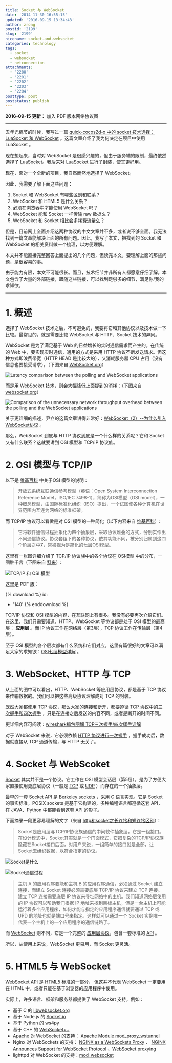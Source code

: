 ```yaml
---
title: Socket 与 WebSocket
date: '2014-11-30 16:55:15'
updated: '2016-09-15 13:34:43'
author: zrong
postid: '2199'
slug: '2199'
nicename: socket-and-websocket
categories: technology
tags:
  - socket
  - websocket
  - netconnection
attachments:
  - '2200'
  - '2201'
  - '2202'
  - '2203'
  - '2204'
posttype: post
poststatus: publish
---
```


**2016-09-15 更新：** 加入 PDF 版本网络协议图

----

去年光棍节的时候，我写过一篇 [quick-cocos2d-x 中的 socket 技术选择：LuaSocket 和 WebSocket][2] 。这篇文章介绍了我为何决定在项目中使用 LuaSocket 。

现在想起来，当时对 WebSocket 是很感兴趣的，但由于服务端的限制，最终依然选择了 LuaSocket。我后来对 [LuaSocket 进行了封装][1]，使其更好用。

现在，面对一个全新的项目，我自然而然地选择了 WebSocket。

因此，我需要了解下面这些问题：

1. Socket 和 WebSocket 有哪些区别和联系？
2. WebSocket 和 HTML5 是什么关系？
3. 必须在浏览器中才能使用 WebSocket 吗？
4. WebSocket 能和 Socket 一样传输 raw 数据么？
5. WebSocket 和 Socket 相比会多耗费流量么？

但是，目前网上全面介绍这两种协议的中文文章并不多，或者说不够全面。我无法找到一篇文章能解决上面的所有问题。因此，我写了本文，把找到的 Socket 和 WebSocket 的相关资料做一个梳理，以方便理解。

本文并不能直接完整回答上面提出的几个问题，但读完本文，要理解上面的那些问题，是很容易的事。

由于能力有限，本文不可能很长。而且，技术细节并非所有人都愿意仔细了解。本文包含了大量的外部链接，跟随这些链接，可以找到足够多的细节，满足你/我的求知欲。

----

# 1. 概述

选择了 WebSocket 技术之后，不可避免的，我要将它和其他协议以及技术做一下比较。最常见的，就是需要比较 WebSocket 与 HTTP、Socket 技术的异同。

WebSocket 是为了满足基于 Web 的日益增长的实时通信需求而产生的。在传统的 Web 中，要实现实时通信，通用的方式是采用 HTTP 协议不断发送请求。但这种方式即浪费带宽（HTTP HEAD 是比较大的），又消耗服务器 CPU 占用（没有信息也要接受请求）。（下图来自 [WebSocket.org][3]）

![Latency comparison between the polling and WebSocket applications][51]

而是用 WebSocket 技术，则会大幅降低上面提到的消耗：（下图来自 [websocket.org][3]）

![Comparison of the unnecessary network throughput overhead between the polling and the WebSocket applications][52]

关于更详细的描述，尹立的这篇文章讲得非常好：[WebSocket（2）--为什么引入WebSocket协议][4] 。

那么，WebSocket 到底与 HTTP 协议到底是一个什么样的关系呢？它和 Socket 又有什么联系？这就要讲到 OSI 模型和 TCP/IP 协议族。<!--more-->

# 2. OSI 模型与 TCP/IP

以下是 [维基百科][6] 中关于OSI 模型的说明：

> 开放式系统互联通信参考模型（英语：Open System Interconnection Reference Model，ISO/IEC 7498-1），简称为OSI模型（OSI model），一种概念模型，由国际标准化组织（ISO）提出，一个试图使各种计算机在世界范围内互连为网络的标准框架。

而 TCP/IP 协议可以看做是对 OSI 模型的一种简化（以下内容来自 [维基百科][7]）：

> 它将软件通信过程抽象化为四个抽象层，采取协议堆叠的方式，分别实作出不同通信协议。协议套组下的各种协议，依其功能不同，被分别归属到这四个阶层之中[7][8]，常被视为是简化的七层OSI模型。

这里有一张图详细介绍了 TCP/IP 协议族中的各个协议在 OSI模型 中的分布，一图胜千言（下图来自 [科来][5]）：

![TCP/IP 和 OSI 模型][53]

这里是 PDF 版：

{% download %}
id:
  - '140'
{% enddownload %}

TCP/IP 协议和 OSI 模型的内容，在互联网上有很多。我没有必要再次介绍它们。在这里，我们只需要知道，HTTP、WebSocket 等协议都是处于 OSI 模型的最高层： **应用层** 。而 IP 协议工作在网络层（第3层），TCP 协议工作在传输层（第4层）。

至于 OSI 模型的各个层次都有什么系统和它们对应，这里有篇很好的文章可以满足大家的求知欲：[OSI七层模型详解][8] 。

# 3. WebSocket、HTTP 与 TCP

从上面的图中可以看出，HTTP、WebSocket 等应用层协议，都是基于 TCP 协议来传输数据的。我们可以把这些高级协议理解成对 TCP 的封装。

既然大家都使用 TCP 协议，那么大家的连接和断开，都要遵循 [TCP 协议中的三次握手和四次握手][9] ，只是在连接之后发送的内容不同，或者是断开的时间不同。

更详细内容可阅读：[wireshark抓包图解 TCP三次握手/四次挥手详解][10]

对于 WebSocket 来说，它必须依赖 [HTTP 协议进行一次握手][11] ，握手成功后，数据就直接从 TCP 通道传输，与 HTTP 无关了。

# 4. Socket 与 WebScoket

[Socket][14] 其实并不是一个协议。它工作在 OSI 模型会话层（第5层），是为了方便大家直接使用更底层协议（一般是 [TCP][12] 或 [UDP][13] ）而存在的一个抽象层。

最早的一套 Socket API 是 [Berkeley sockets][15] ，采用 C 语言实现。它是 Socket 的事实标准，POSIX sockets 是基于它构建的，多种编程语言都遵循这套 API，在 JAVA、Python 中都能看到这套 API 的影子。

下面摘录一段更容易理解的文字（来自 [http和socket之长连接和短连接区别][16]）：

>Socket是应用层与TCP/IP协议族通信的中间软件抽象层，它是一组接口。在设计模式中，Socket其实就是一个门面模式，它把复杂的TCP/IP协议族隐藏在Socket接口后面，对用户来说，一组简单的接口就是全部，让Socket去组织数据，以符合指定的协议。

![Socket是什么][54]

![Socket通信过程][55]

> 主机 A 的应用程序要能和主机 B 的应用程序通信，必须通过 Socket 建立连接，而建立 Socket 连接必须需要底层 TCP/IP 协议来建立 TCP 连接。建立 TCP 连接需要底层 IP 协议来寻址网络中的主机。我们知道网络层使用的 IP 协议可以帮助我们根据 IP 地址来找到目标主机，但是一台主机上可能运行着多个应用程序，如何才能与指定的应用程序通信就要通过 TCP 或 UPD 的地址也就是端口号来指定。这样就可以通过一个 Socket 实例唯一代表一个主机上的一个应用程序的通信链路了。

而 [WebSocket][17] 则不同，它是一个完整的 [应用层协议][18]，包含一套标准的 [API][19] 。

所以，从使用上来说，WebSocket 更易用，而 Socket 更灵活。

# 5. HTML5 与 WebSocket

[WebSocket API][19] 是 [HTML5][24] 标准的一部分， 但这并不代表 WebSocket 一定要用在 HTML 中，或者只能在基于浏览器的应用程序中使用。

实际上，许多语言、框架和服务器都提供了 WebSocket 支持，例如：

- 基于 C 的 [libwebsocket.org][20]
- 基于 Node.js 的 [Socket.io][21]
- 基于 Python 的 [ws4py][22]
- 基于 C++ 的 [WebSocket++][23]
- Apache 对 WebSocket 的支持： [Apache Module mod_proxy_wstunnel][28]
- Nginx 对 WebSockets 的支持： [NGINX as a WebSockets Proxy][25] 、 [NGINX Announces Support for WebSocket Protocol][26] 、[WebSocket proxying][27] 
- lighttpd 对 WebSocket 的支持：[mod_websocket][29] 

[1]: https://blog.zengrong.net/post/1980.html
[2]: https://blog.zengrong.net/post/1965.html
[3]: http://www.websocket.org/quantum.html
[4]: http://blog.csdn.net/yl02520/article/details/7298309
[5]: http://www.colasoft.com.cn/download/protocols_map.php
[6]: http://zh.wikipedia.org/wiki/OSI%E6%A8%A1%E5%9E%8B
[7]: http://zh.wikipedia.org/wiki/TCP/IP%E5%8D%8F%E8%AE%AE%E6%97%8F
[8]: http://blog.csdn.net/yaopeng_2005/article/details/7064869
[9]: http://blog.csdn.net/whuslei/article/details/6667471
[10]: http://www.seanyxie.com/wireshark%E6%8A%93%E5%8C%85%E5%9B%BE%E8%A7%A3-tcp%E4%B8%89%E6%AC%A1%E6%8F%A1%E6%89%8B%E5%9B%9B%E6%AC%A1%E6%8C%A5%E6%89%8B%E8%AF%A6%E8%A7%A3/
[11]: http://tools.ietf.org/html/rfc6455#section-4
[12]: http://en.wikipedia.org/wiki/Transmission_Control_Protocol
[13]: http://en.wikipedia.org/wiki/User_Datagram_Protocol
[14]: http://en.wikipedia.org/wiki/Network_socket
[15]: http://en.wikipedia.org/wiki/Berkeley_sockets
[16]: http://www.a8z8.com/html/2012/tech_1214/133.html
[17]: http://www.websocket.org/
[18]: http://datatracker.ietf.org/doc/rfc6455/
[19]: http://dev.w3.org/html5/websockets/
[20]: https://libwebsockets.org/trac/libwebsockets
[21]: http://socket.io/
[22]: https://github.com/Lawouach/WebSocket-for-Python
[23]: http://www.zaphoyd.com/websocketpp
[24]: http://en.wikipedia.org/wiki/HTML5
[25]: http://nginx.com/blog/websocket-nginx/
[26]: http://nginx.com/news/nginx-websockets/
[27]: http://nginx.org/en/docs/http/websocket.html
[28]: http://httpd.apache.org/docs/2.4/mod/mod_proxy_wstunnel.html
[29]: https://github.com/nori0428/mod_websocket
[51]: /uploads/2014/12/latency-comparison.gif
[52]: /uploads/2014/12/poll-ws-compare.gif
[53]: /uploads/2014/12/TCP-IP.gif
[54]: /uploads/2014/12/socket.gif
[55]: /uploads/2014/12/socket-traffic.gif

